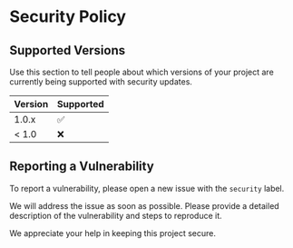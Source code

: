 # Security Policy

## Supported Versions

Use this section to tell people about which versions of your project are
currently being supported with security updates.

| Version | Supported          |
| ------- | ------------------ |
| 1.0.x   | :white_check_mark: |
| < 1.0   | :x:                |

## Reporting a Vulnerability

To report a vulnerability, please open a new issue with the `security` label.

We will address the issue as soon as possible. Please provide a detailed description of the vulnerability and steps to reproduce it.

We appreciate your help in keeping this project secure. 